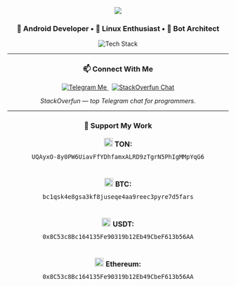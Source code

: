 <p align="center">
  <img src="https://readme-typing-svg.demolab.com?font=Fira+Code&size=24&duration=4000&pause=1000&color=00FF00&center=true&vCenter=true&width=600&lines=Wake+up,+Neo...;The+Matrix+has+you.;Follow+the+white+rabbit...;Knock+knock,+Neo." />
</p>

<h3 align="center">
  🧠 Android Developer • 🐧 Linux Enthusiast • 🤖 Bot Architect
</h3>

<p align="center">
  <img src="https://skillicons.dev/icons?i=java,kotlin,androidstudio,python,linux,git&perline=6" alt="Tech Stack" />
</p>

<hr>

<h3 align="center">📫 Connect With Me</h3>

<p align="center">
  <a href="https://t.me/cobralicious" target="_blank">
    <img alt="Telegram Me" src="https://img.shields.io/badge/@cobralicious-2CA5E0?style=for-the-badge&logo=telegram&logoColor=white" />
  </a>
  &nbsp;
  <a href="https://t.me/StackOverfunChat" target="_blank">
    <img alt="StackOverfun Chat" src="https://img.shields.io/badge/Join-StackOverfun_Chat-0088cc?style=for-the-badge&logo=telegram&logoColor=white" />
  </a>
</p>

<p align="center"><i>StackOverfun — top Telegram chat for programmers.</i></p>

<hr>

<h3 align="center">💎 Support My Work</h3>

<p align="center" style="font-size:16px; line-height: 2;">
  <img src="https://s2.coinmarketcap.com/static/img/coins/64x64/11419.png" width="20" /> <strong>TON:</strong><br />
  <code>UQAyxO-8y0PW6UiavFfYDhfamxALRD9zTgrN5PhIgMMpYqG6</code><br /><br />
  <img src="https://s2.coinmarketcap.com/static/img/coins/64x64/1.png" width="20" /> <strong>BTC:</strong><br />
  <code>bc1qsk4e8gsa3kf8juseqe4aa9reec3pyre7d5fars</code><br /><br />
  <img src="https://s2.coinmarketcap.com/static/img/coins/64x64/825.png" width="20" /> <strong>USDT:</strong><br />
  <code>0x8C53c8Bc164135Fe90319b12Eb49CbeF613b56AA</code><br /><br />
  <img src="https://s2.coinmarketcap.com/static/img/coins/64x64/1027.png" width="20" /> <strong>Ethereum:</strong><br />
  <code>0x8C53c8Bc164135Fe90319b12Eb49CbeF613b56AA</code>
</p>
